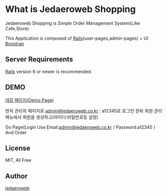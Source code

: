 # What is Jedaeroweb Shopping

Jedaeroweb Shopping is Simple Order Management System(Like Cafe,Store)

This Application is composed of [Rails](http://rubyonrails.org/)(user-pages,admin-pages) + UI [Boostrap](http://getbootstrap.com)

## Server Requirements

[Rails](http://rubyonrails.org/) version 6 or newer is recommended.


## DEMO
[데모 페이지(Demo Page)](https://cafe.jedaeroweb.co.kr)

먼저 관리자 페이지로 admin@jedaeroweb.co.kr : a12345로 로그인 한뒤
회원 관리메뉴에서 회원을 생성하고(아이디:비밀번호등 설정)

Go Page(Login Use Email:admin@jedaeroweb.co.kr / Password:a12345 ) And Order

## License

MIT, All Free

## Author

[jedaeroweb](https://www.jedaeroweb.co.kr)
